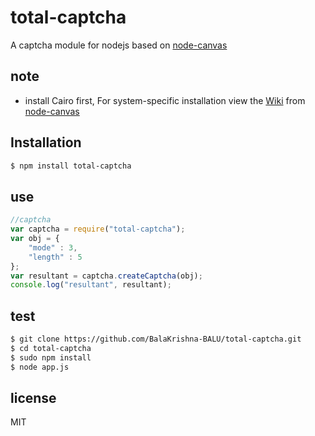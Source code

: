 # total-captcha

A captcha module for nodejs based on [node-canvas](https://www.npmjs.org/package/canvas)

## note

- install Cairo first, For system-specific installation view the  <a href="https://github.com/LearnBoost/node-canvas/wiki/_pages">Wiki</a> from [node-canvas](https://www.npmjs.org/package/canvas)

## Installation

```bash
$ npm install total-captcha
```

## use

```javascript
//captcha 
var captcha = require("total-captcha");
var obj = {
	"mode" : 3,
	"length" : 5
};
var resultant = captcha.createCaptcha(obj);
console.log("resultant", resultant);

```

## test

```bash
$ git clone https://github.com/BalaKrishna-BALU/total-captcha.git
$ cd total-captcha
$ sudo npm install
$ node app.js
```

## license

MIT
